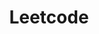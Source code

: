 ---
title: Leetcode
menu:
  sidebar:
    name: Leetcode
    identifier: Leetcode
    parent: Code_learn
    weight: 40
---